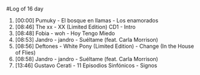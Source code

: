 #Log of 16 day

1. [00:00] Pumuky - El bosque en llamas - Los enamorados
1. [08:46] The xx - XX (Limited Edition) CD1 - Intro
1. [08:48] Fobia - woh - Hoy Tengo Miedo
1. [08:53] Jandro - jandro - Suéltame (feat. Carla Morrison)
1. [08:56] Deftones - White Pony (Limited Edition) - Change (In the House of Flies)
1. [08:58] Jandro - jandro - Suéltame (feat. Carla Morrison)
1. [13:46] Gustavo Cerati - 11 Episodios Sinfónicos - Signos
